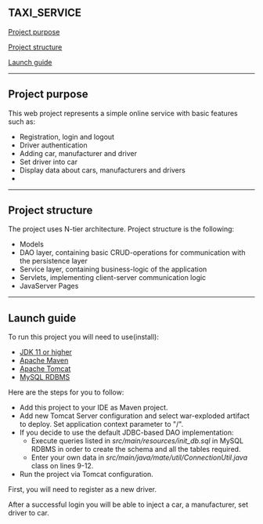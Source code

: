 ## TAXI_SERVICE

[Project purpose](#project-purpose)

[Project structure](#project-structure)

[Launch guide](#launch-guide)

---
## Project purpose

This web project represents a simple online service with basic features such as:

- Registration, login and logout
- Driver authentication
- Adding car, manufacturer and driver
- Set driver into car
- Display data about cars, manufacturers and drivers
- 
---
## Project structure

The project uses N-tier architecture. Project structure is the following:

- Models 
- DAO layer, containing basic CRUD-operations for communication with the persistence layer
- Service layer, containing business-logic of the application
- Servlets, implementing client-server communication logic
- JavaServer Pages

---
## Launch guide

To run this project you will need to use(install):

- [JDK 11 or higher](https://www.oracle.com/java/technologies/javase-jdk11-downloads.html)
- [Apache Maven](https://maven.apache.org/download.cgi)
- [Apache Tomcat](https://tomcat.apache.org/download-90.cgi)
- [MySQL RDBMS](https://dev.mysql.com/downloads/installer)

Here are the steps for you to follow:

- Add this project to your IDE as Maven project.
- Add new Tomcat Server configuration and select war-exploded artifact to deploy. Set application context parameter to "/".
- If you decide to use the default JDBC-based DAO implementation:
    - Execute queries listed in _src/main/resources/init_db.sql_ in MySQL RDBMS in order to create the schema and all the tables required.
    - Enter your own data in _src/main/java/mate/util/ConnectionUtil.java_ class on lines 9-12.
- Run the project via Tomcat configuration.

First, you will need to register as a new driver.

After a successful login you will be able to inject a car, a manufacturer, set driver to car.
